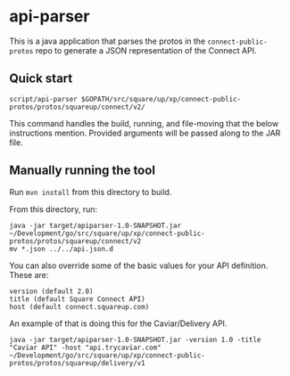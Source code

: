 # api-parser

This is a java application that parses the protos in the `connect-public-protos`
repo to generate a JSON representation of the Connect API.

## Quick start

    script/api-parser $GOPATH/src/square/up/xp/connect-public-protos/protos/squareup/connect/v2/

This command handles the build, running, and file-moving that the below
instructions mention. Provided arguments will be passed along to the JAR file.

## Manually running the tool

Run `mvn install` from this directory to build.

From this directory, run:

    java -jar target/apiparser-1.0-SNAPSHOT.jar ~/Development/go/src/square/up/xp/connect-public-protos/protos/squareup/connect/v2
    mv *.json ../../api.json.d

You can also override some of the basic values for your API definition. These are:

    version (default 2.0)
    title (default Square Connect API)
    host (default connect.squareup.com)

An example of that is doing this for the Caviar/Delivery API.

    java -jar target/apiparser-1.0-SNAPSHOT.jar -version 1.0 -title "Caviar API" -host "api.trycaviar.com" ~/Development/go/src/square/up/xp/connect-public-protos/protos/squareup/delivery/v1
